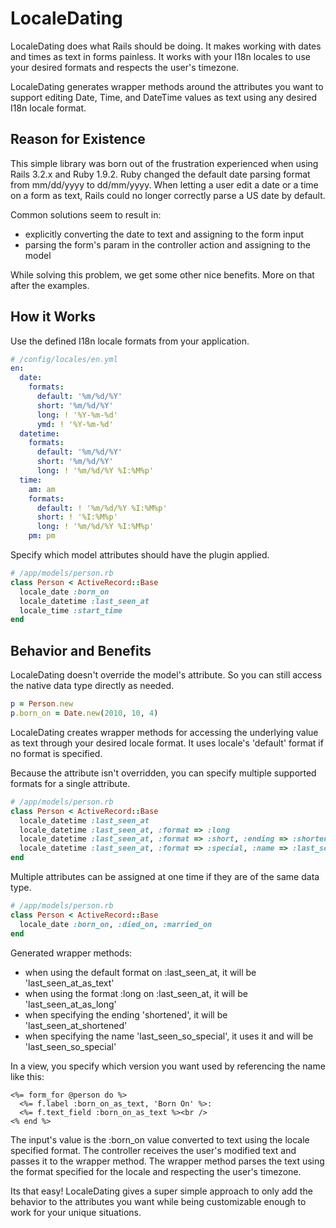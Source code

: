 # LocaleDating

LocaleDating does what Rails should be doing. It makes working with dates and times as text in forms painless.
It works with your I18n locales to use your desired formats and respects the user's timezone.

LocaleDating generates wrapper methods around the attributes you want to support editing
Date, Time, and DateTime values as text using any desired I18n locale format.

## Reason for Existence

This simple library was born out of the frustration experienced when using Rails 3.2.x and Ruby 1.9.2. Ruby
changed the default date parsing format from mm/dd/yyyy to dd/mm/yyyy. When letting a user edit a date or a time
on a form as text, Rails could no longer correctly parse a US date by default.

Common solutions seem to result in:

* explicitly converting the date to text and assigning to the form input
* parsing the form's param in the controller action and assigning to the model

While solving this problem, we get some other nice benefits. More on that after the examples.

## How it Works

Use the defined I18n locale formats from your application.

```yaml
# /config/locales/en.yml
en:
  date:
    formats:
      default: '%m/%d/%Y'
      short: '%m/%d/%Y'
      long: ! '%Y-%m-%d'
      ymd: ! '%Y-%m-%d'
  datetime:
    formats:
      default: '%m/%d/%Y'
      short: '%m/%d/%Y'
      long: ! '%m/%d/%Y %I:%M%p'
  time:
    am: am
    formats:
      default: ! '%m/%d/%Y %I:%M%p'
      short: ! '%I:%M%p'
      long: ! '%m/%d/%Y %I:%M%p'
    pm: pm
```

Specify which model attributes should have the plugin applied.

```ruby
# /app/models/person.rb
class Person < ActiveRecord::Base
  locale_date :born_on
  locale_datetime :last_seen_at
  locale_time :start_time
end
```

## Behavior and Benefits

LocaleDating doesn't override the model's attribute. So you can still access the native data type directly as needed.

```ruby
p = Person.new
p.born_on = Date.new(2010, 10, 4)
```

LocaleDating creates wrapper methods for accessing the underlying value as text through your desired locale format.
It uses locale's 'default' format if no format is specified.

Because the attribute isn't overridden, you can specify multiple supported formats for a single attribute.

```ruby
# /app/models/person.rb
class Person < ActiveRecord::Base
  locale_datetime :last_seen_at
  locale_datetime :last_seen_at, :format => :long
  locale_datetime :last_seen_at, :format => :short, :ending => :shortened
  locale_datetime :last_seen_at, :format => :special, :name => :last_seen_so_special
end
```

Multiple attributes can be assigned at one time if they are of the same data type.

```ruby
# /app/models/person.rb
class Person < ActiveRecord::Base
  locale_date :born_on, :died_on, :married_on
end
```

Generated wrapper methods:

* when using the default format on :last_seen_at, it will be 'last_seen_at_as_text'
* when using the format :long on :last_seen_at, it will be 'last_seen_at_as_long'
* when specifying the ending 'shortened', it will be 'last_seen_at_shortened'
* when specifying the name 'last_seen_so_special', it uses it and will be 'last_seen_so_special'

In a view, you specify which version you want used by referencing the name like this:

```erb
<%= form_for @person do %>
  <%= f.label :born_on_as_text, 'Born On' %>:
  <%= f.text_field :born_on_as_text %><br />
<% end %>
```

The input's value is the :born_on value converted to text using the locale specified format. The controller receives
the user's modified text and passes it to the wrapper method. The wrapper method parses the text using the format
specified for the locale and respecting the user's timezone.

Its that easy! LocaleDating gives a super simple approach to only add the behavior to the attributes you want
while being customizable enough to work for your unique situations.

